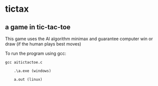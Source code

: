# tictax
## a game in tic-tac-toe

This game uses the AI algorithm minimax and guarantee computer win or draw (if the human plays best moves)

To run the program using gcc:
```
gcc aitictactoe.c

	.\a.exe (windows)

	a.out (linux)
```
